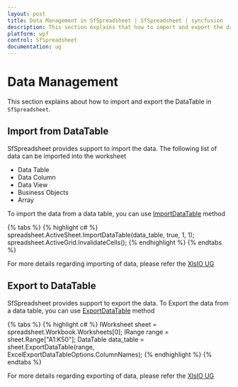 ```yaml
---
layout: post
title: Data Management in SfSpreadsheet | SfSpreadsheet | syncfusion
description: This section explains that how to import and export the data in SfSpreadsheet for Syncfusion Essential WPF.
platform: wpf
control: SfSpreadsheet
documentation: ug
---
```


# Data Management
This section explains about how to import and export the DataTable in `SfSpreadsheet`.

## Import from DataTable

SfSpreadsheet provides support to import the data. The following list of data can be imported into the worksheet

* Data Table
* Data Column
* Data View
* Business Objects
* Array

To import the data from a data table, you can use [ImportDataTable](http://help.syncfusion.com/file-formats/xlsio/working-with-data#importing-data-to-worksheets) 
method

{% tabs %}
{% highlight c# %}
spreadsheet.ActiveSheet.ImportDataTable(data_table, true, 1, 1);
spreadsheet.ActiveGrid.InvalidateCells();
{% endhighlight %}
{% endtabs %}

For more details regarding importing of data, please refer the [XlsIO UG](http://help.syncfusion.com/file-formats/xlsio/working-with-data#importing-data-to-worksheets)

## Export to DataTable

SfSpreadsheet provides support to export the data. To Export the data from a data table, you can use [ExportDataTable](http://help.syncfusion.com/file-formats/xlsio/working-with-data#exporting-from-worksheet-to-data-table)
method

{% tabs %}
{% highlight c# %}
IWorksheet sheet = spreadsheet.Workbook.Worksheets[0];
IRange range = sheet.Range["A1:K50"];
DataTable data_table = sheet.ExportDataTable(range, ExcelExportDataTableOptions.ColumnNames);
{% endhighlight %}
{% endtabs %}

For more details regarding exporting of data, please refer the [XlsIO UG](http://help.syncfusion.com/file-formats/xlsio/working-with-data#exporting-from-worksheet-to-data-table)

